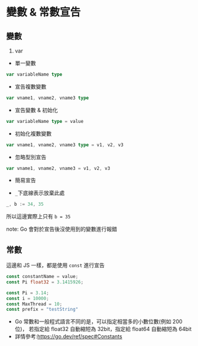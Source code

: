 # 變數 & 常數宣告

## 變數

1. var

- 單一變數

```go
var variableName type
```

- 宣告複數變數

```go
var vname1, vname2, vname3 type
```

- 宣告變數 & 初始化

```go
var variableName type = value
```

- 初始化複數變數

```go
var vname1, vname2, vname3 type = v1, v2, v3
```

- 忽略型別宣告

```go
var vname1, vname2, vname3 = v1, v2, v3
```

- 簡易宣告

* `_`下底線表示放棄此處

```go
_, b := 34, 35
```

所以這邊實際上只有 `b = 35`

note: Go 會對於宣告後沒使用到的變數進行報錯

## 常數

這邊和 JS 一樣，都是使用 `const` 進行宣告

```go
const constantName = value;
const Pi float32 = 3.1415926;
```

```go
const Pi = 3.14;
const i = 10000;
const MaxThread = 10;
const prefix = "testString"
```

- Go 常數和一般程式語言不同的是，可以指定相當多的小數位數(例如 200 位)， 若指定給 float32 自動縮短為 32bit，指定給 float64 自動縮短為 64bit
- 詳情參考:https://go.dev/ref/spec#Constants
